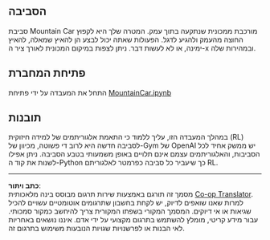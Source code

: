 <!--
CO_OP_TRANSLATOR_METADATA:
{
  "original_hash": "7bd8dc72040e98e35e7225e34058cd4e",
  "translation_date": "2025-08-28T19:18:50+00:00",
  "source_file": "lessons/6-Other/22-DeepRL/lab/README.md",
  "language_code": "he"
}
-->
## הסביבה

סביבת Mountain Car מורכבת ממכונית שנתקעה בתוך עמק. המטרה שלך היא לקפוץ החוצה מהעמק ולהגיע לדגל. הפעולות שאתה יכול לבצע הן להאיץ שמאלה, להאיץ ימינה, או לא לעשות דבר. ניתן לצפות במיקום המכונית לאורך ציר ה-x ובמהירות שלה.

## פתיחת המחברת

התחל את המעבדה על ידי פתיחת [MountainCar.ipynb](MountainCar.ipynb)

## תובנות

במהלך המעבדה הזו, עליך ללמוד כי התאמת אלגוריתמים של למידה חיזוקית (RL) לסביבה חדשה היא לרוב די פשוטה, מכיוון של-Gym של OpenAI יש ממשק אחיד לכל הסביבות, והאלגוריתמים עצמם אינם תלויים באופן משמעותי בטבע הסביבה. ניתן אפילו לשנות את קוד ה-Python כך שיעביר כל סביבה כפרמטר לאלגוריתם RL.

---

**כתב ויתור**:  
מסמך זה תורגם באמצעות שירות תרגום מבוסס בינה מלאכותית [Co-op Translator](https://github.com/Azure/co-op-translator). למרות שאנו שואפים לדיוק, יש לקחת בחשבון שתרגומים אוטומטיים עשויים להכיל שגיאות או אי דיוקים. המסמך המקורי בשפתו המקורית צריך להיחשב כמקור סמכותי. עבור מידע קריטי, מומלץ להשתמש בתרגום מקצועי על ידי אדם. איננו נושאים באחריות לאי הבנות או לפרשנויות שגויות הנובעות משימוש בתרגום זה.